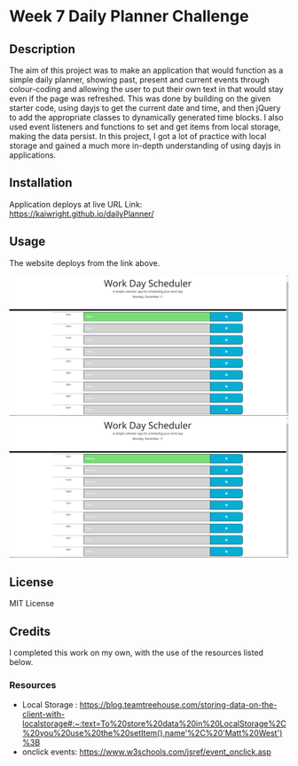 # Week 7 Daily Planner Challenge

## Description
The aim of this project was to make an application that would function as a simple daily planner, showing past, present and current events through colour-coding and allowing the user to put their own text in that would stay even if the page was refreshed. This was done by building on the given starter code, using dayjs to get the current date and time, and then jQuery to add the appropriate classes to dynamically generated time blocks. I also used event listeners and functions to set and get items from local storage, making the data persist. In this project, I got a lot of practice with local storage and gained a much more in-depth understanding of using dayjs in applications. 

## Installation

Application deploys at live URL
Link: https://kaiwright.github.io/dailyPlanner/

## Usage

The website deploys from the link above. 

![ Picture of the empty planner](dailyPlanner_1.PNG)
![ Picture of the filled in planner](dailyPlanner_2.PNG)

## License

MIT License

## Credits

I completed this work on my own, with the use of the resources listed below. 

### Resources
* Local Storage : https://blog.teamtreehouse.com/storing-data-on-the-client-with-localstorage#:~:text=To%20store%20data%20in%20LocalStorage%2C%20you%20use%20the%20setItem(),name'%2C%20'Matt%20West')%3B
*  onclick events: https://www.w3schools.com/jsref/event_onclick.asp

